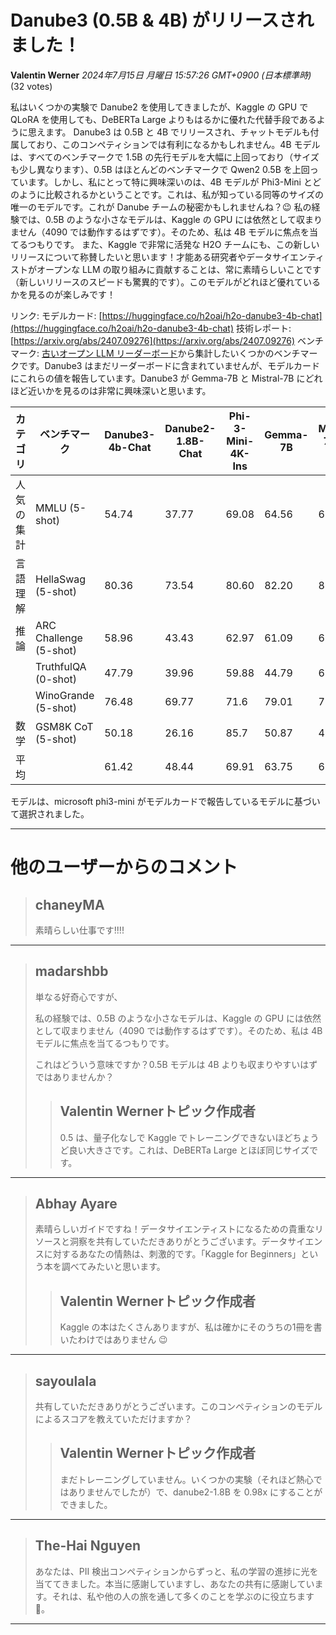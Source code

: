 # Danube3 (0.5B & 4B) がリリースされました！
**Valentin Werner** *2024年7月15日 月曜日 15:57:26 GMT+0900 (日本標準時)* (32 votes)

私はいくつかの実験で Danube2 を使用してきましたが、Kaggle の GPU で QLoRA を使用しても、DeBERTa Large よりもはるかに優れた代替手段であるように思えます。
Danube3 は 0.5B と 4B でリリースされ、チャットモデルも付属しており、このコンペティションでは有利になるかもしれません。4B モデルは、すべてのベンチマークで 1.5B の先行モデルを大幅に上回っており（サイズも少し異なります）、0.5B はほとんどのベンチマークで Qwen2 0.5B を上回っています。しかし、私にとって特に興味深いのは、4B モデルが Phi3-Mini とどのように比較されるかということです。これは、私が知っている同等のサイズの唯一のモデルです。これが Danube チームの秘密かもしれませんね？😉
私の経験では、0.5B のような小さなモデルは、Kaggle の GPU には依然として収まりません（4090 では動作するはずです）。そのため、私は 4B モデルに焦点を当てるつもりです。
また、Kaggle で非常に活発な H2O チームにも、この新しいリリースについて称賛したいと思います！才能ある研究者やデータサイエンティストがオープンな LLM の取り組みに貢献することは、常に素晴らしいことです（新しいリリースのスピードも驚異的です）。このモデルがどれほど優れているかを見るのが楽しみです！

リンク:
モデルカード: [https://huggingface.co/h2oai/h2o-danube3-4b-chat](https://huggingface.co/h2oai/h2o-danube3-4b-chat)
技術レポート: [https://arxiv.org/abs/2407.09276](https://arxiv.org/abs/2407.09276)
ベンチマーク:
[古いオープン LLM リーダーボード](https://huggingface.co/spaces/open-llm-leaderboard-old/open_llm_leaderboard)から集計したいくつかのベンチマークです。Danube3 はまだリーダーボードに含まれていませんが、モデルカードにこれらの値を報告しています。Danube3 が Gemma-7B と Mistral-7B にどれほど近いかを見るのは非常に興味深いと思います。

| カテゴリ | ベンチマーク | Danube3-4b-Chat | Danube2-1.8B-Chat | Phi-3-Mini-4K-Ins | Gemma-7B | Mistral-7B Ins 0.2 |
|---|---|---|---|---|---|---|
| 人気の集計 | MMLU (5-shot) | 54.74 | 37.77 | 69.08 | 64.56 | 60.78 |
| 言語理解 | HellaSwag (5-shot) | 80.36 | 73.54 | 80.60 | 82.20 | 84.88 |
| 推論 | ARC Challenge (5-shot) | 58.96 | 43.43 | 62.97 | 61.09 | 63.14 |
|  | TruthfulQA (0-shot) | 47.79 | 39.96 | 59.88 | 44.79 | 68.26 |
|  | WinoGrande (5-shot) | 76.48 | 69.77 | 71.6 | 79.01 | 77.19 |
| 数学 | GSM8K CoT (5-shot) | 50.18 | 26.16 | 85.7 | 50.87 | 40.03 |
| 平均 |  | 61.42 | 48.44 | 69.91 | 63.75 | 63.14 |

モデルは、microsoft phi3-mini がモデルカードで報告しているモデルに基づいて選択されました。

---
# 他のユーザーからのコメント
> ## chaneyMA
> 
> 素晴らしい仕事です!!!!
> 
> 
> 
---
> ## madarshbb
> 
> 単なる好奇心ですが、
> 
> 私の経験では、0.5B のような小さなモデルは、Kaggle の GPU には依然として収まりません（4090 では動作するはずです）。そのため、私は 4B モデルに焦点を当てるつもりです。
> 
> これはどういう意味ですか？0.5B モデルは 4B よりも収まりやすいはずではありませんか？
> 
> 
> 
> > ## Valentin Wernerトピック作成者
> > 
> > 0.5 は、量子化なしで Kaggle でトレーニングできないほどちょうど良い大きさです。これは、DeBERTa Large とほぼ同じサイズです。
> > 
> > 
> > 
---
> ## Abhay Ayare
> 
> 素晴らしいガイドですね！データサイエンティストになるための貴重なリソースと洞察を共有していただきありがとうございます。データサイエンスに対するあなたの情熱は、刺激的です。「Kaggle for Beginners」という本を調べてみたいと思います。
> 
> 
> 
> > ## Valentin Wernerトピック作成者
> > 
> > Kaggle の本はたくさんありますが、私は確かにそのうちの1冊を書いたわけではありません 😉
> > 
> > 
> > 
---
> ## sayoulala
> 
> 共有していただきありがとうございます。このコンペティションのモデルによるスコアを教えていただけますか？
> 
> 
> 
> > ## Valentin Wernerトピック作成者
> > 
> > まだトレーニングしていません。いくつかの実験（それほど熱心ではありませんでしたが）で、danube2-1.8B を 0.98x にすることができました。
> > 
> > 
> > 
---
> ## The-Hai Nguyen
> 
> あなたは、PII 検出コンペティションからずっと、私の学習の進捗に光を当ててきました。本当に感謝していますし、あなたの共有に感謝しています。それは、私や他の人の旅を通して多くのことを学ぶのに役立ちます 🙏。
> 
> 
> 
---

